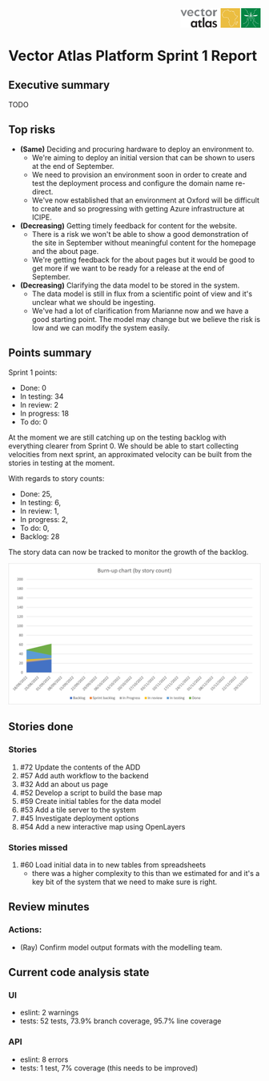 <div style="width:100%;display:flex;justify-content:flex-end;">
  <img src="../../vector-atlas-logo.svg" width="160">
</div>

# Vector Atlas Platform Sprint 1 Report

## Executive summary
TODO


## Top risks
- **(Same)** Deciding and procuring hardware to deploy an environment to.
  - We're aiming to deploy an initial version that can be shown to users at the end of September.
  - We need to provision an environment soon in order to create and test the deployment process and configure the domain name re-direct.
  - We've now established that an environment at Oxford will be difficult to create and so progressing with getting Azure infrastructure at ICIPE.
- **(Decreasing)** Getting timely feedback for content for the website.
  - There is a risk we won't be able to show a good demonstration of the site in September without meaningful content for the homepage and the about page.
  - We're getting feedback for the about pages but it would be good to get more if we want to be ready for a release at the end of September.
- **(Decreasing)** Clarifying the data model to be stored in the system.
  - The data model is still in flux from a scientific point of view and it's unclear what we should be ingesting.
  - We've had a lot of clarification from Marianne now and we have a good starting point. The model may change but we believe the risk is low and we can modify the system easily.

## Points summary

Sprint 1 points:
 - Done: 0
 - In testing: 34
 - In review: 2
 - In progress: 18
 - To do: 0

 At the moment we are still catching up on the testing backlog with everything clearer from Sprint 0. We should be able to start collecting velocities from next sprint, an approximated velocity can be built from the stories in testing at the moment.

With regards to story counts:
- Done: 25,
- In testing: 6,
- In review: 1,
- In progress: 2,
- To do: 0,
- Backlog: 28

The story data can now be tracked to monitor the growth of the backlog.

![sprint burn up](./sprint1-burnup.png)

## Stories done
### Stories

1. #72 Update the contents of the ADD
1. #57 Add auth workflow to the backend
1. #32 Add an about us page
1. #52 Develop a script to build the base map
1. #59 Create initial tables for the data model
1. #53 Add a tile server to the system
1. #45 Investigate deployment options
1. #54 Add a new interactive map using OpenLayers

### Stories missed
1. #60 Load initial data in to new tables from spreadsheets
    - there was a higher complexity to this than we estimated for and it's a key bit of the system that we need to make sure is right.

## Review minutes



### Actions:
- (Ray) Confirm model output formats with the modelling team.


## Current code analysis state

### UI
- eslint: 2 warnings
- tests: 52 tests, 73.9% branch coverage, 95.7% line coverage

### API
- eslint: 8 errors
- tests: 1 test, 7% coverage (this needs to be improved)